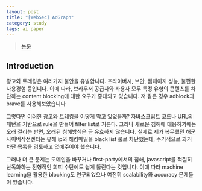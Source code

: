 ```yaml
---
layout: post
title: "[WebSec] AdGraph"
category: study
tags: ai paper
---
```


> [논문]

## Introduction
광고와 트레킹은 여러가지 불안을 유발합니다.
프라이버시, 보안, 웹페이지 성능, 불편한 사용경험 등입니다.
이에 따라, 브라우저 공급자와 사용자 모두 특정 유형의 콘텐츠를 차단하는 content blocking에 대한 요구가 증대되고 있습니다.
저 같은 경우 adblock과 brave를 사용해보았습니다

그렇다면 이러한 광고와 트레킹을 어떻게 막고 있었을까?
자바스크립트 코드나 URL의 패턴을 기반으로 rule을 만들어 filter list로 거른다.
그러나 새로운 침해에 대응하기에는 오래 걸리는 반면, 오래된 침해방식은 곧 유효하지 않습니다.
실제로 제가 복무했던 해군사이버작전센터는 유해 ip와 해킹메일을 black list 룰로 차단했는데, 주기적으로 과거 차단 목록을 검토하고 없애주어야 했습니다.

그러나 더 큰 문제는 도메인을 바꾸거나 first-party에서의 침해, javascript를 적절히 난독화하는 전형적인 회피 수단에도 쉽게 뚫린다는 것입니다.
이에 따라 machine learning을 활용한 blocking도 연구되었으나 여전히 scalability와 accuracy 문제들이 있습니다.



<!-- Links -->
[논문]: https://arxiv.org/abs/1805.09155